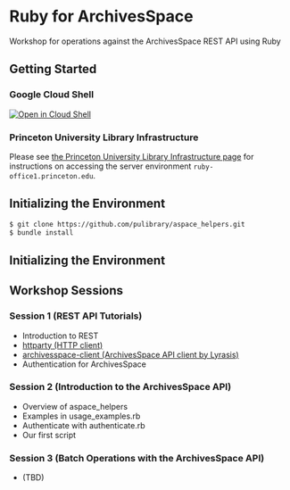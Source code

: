 # Ruby for ArchivesSpace
Workshop for operations against the ArchivesSpace REST API using Ruby

## Getting Started

### Google Cloud Shell
[![Open in Cloud Shell](https://gstatic.com/cloudssh/images/open-btn.svg)](https://shell.cloud.google.com/cloudshell/editor?cloudshell_git_repo=https://github.com/pulibrary/ruby-for-archivesspace.git)

### Princeton University Library Infrastructure

Please see [the Princeton University Library Infrastructure page](./PULIBRARY_INFRA.md) for instructions on accessing the server environment `ruby-office1.princeton.edu`.

## Initializing the Environment
```bash
$ git clone https://github.com/pulibrary/aspace_helpers.git
$ bundle install
```
## Initializing the Environment


## Workshop Sessions

### Session 1 (REST API Tutorials)
- Introduction to REST
- [httparty (HTTP client)](https://github.com/jnunemaker/httparty)
- [archivesspace-client (ArchivesSpace API client by Lyrasis)](https://github.com/lyrasis/archivesspace-client)
- Authentication for ArchivesSpace

### Session 2 (Introduction to the ArchivesSpace API)
- Overview of aspace_helpers
- Examples in usage_examples.rb
- Authenticate with authenticate.rb
- Our first script

### Session 3 (Batch Operations with the ArchivesSpace API)
- (TBD)

